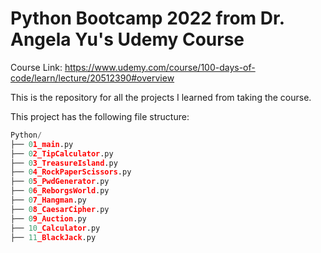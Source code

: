 # Python Bootcamp 2022 from Dr. Angela Yu's Udemy Course

Course Link: https://www.udemy.com/course/100-days-of-code/learn/lecture/20512390#overview

This is the repository for all the projects I learned from taking the course.

This project has the following file structure:

```python
Python/
├── 01_main.py
├── 02_TipCalculator.py
├── 03_TreasureIsland.py
├── 04_RockPaperScissors.py
├── 05_PwdGenerator.py
├── 06_ReborgsWorld.py
├── 07_Hangman.py
├── 08_CaesarCipher.py
├── 09_Auction.py
├── 10_Calculator.py
├── 11_BlackJack.py